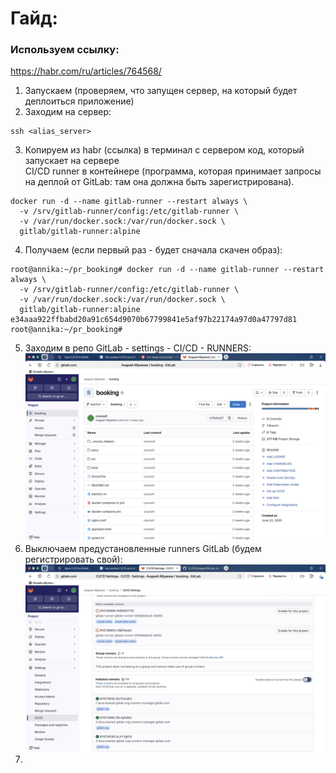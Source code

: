 # Гайд: 

### Используем ссылку: 
https://habr.com/ru/articles/764568/

1. Запускаем (проверяем, что запущен сервер, на который будет деплоиться приложение) 
2. Заходим на сервер:  
```commandline
ssh <alias_server>
```
3. Копируем из habr (ссылка) в терминал с сервером код, который запускает на сервере  
CI/CD runner в контейнере (программа, которая принимает запросы на деплой от GitLab: там она должна быть зарегистрирована). 
```commandline
docker run -d --name gitlab-runner --restart always \
  -v /srv/gitlab-runner/config:/etc/gitlab-runner \
  -v /var/run/docker.sock:/var/run/docker.sock \
  gitlab/gitlab-runner:alpine
```
4. Получаем (если первый раз - будет сначала скачен образ):
```commandline
root@annika:~/pr_booking# docker run -d --name gitlab-runner --restart always \
  -v /srv/gitlab-runner/config:/etc/gitlab-runner \
  -v /var/run/docker.sock:/var/run/docker.sock \
  gitlab/gitlab-runner:alpine
e34aaa922ffbabd20a91c654d9070b67799841e5af97b22174a97d0a47797d81
root@annika:~/pr_booking#
```
5. Заходим в репо GitLab - settings - CI/CD - RUNNERS:
![GitLab_repo.png](https://github.com/andrzejabramov/CI_CD/blob/master/images/GitLab_repo.png)  
6. Выключаем предустановленные runners  GitLab (будем регистрировать свой):  
![OffRunnersGitLab.png](https://github.com/andrzejabramov/CI_CD/blob/master/images/OffRunnersGitLab.png)  
7. 

